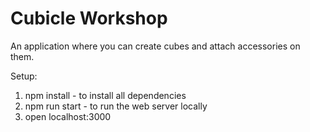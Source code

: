 # Cubicle Workshop

An application where you can create cubes and attach accessories on them.

Setup:
   1. npm install - to install all dependencies
   2. npm run start - to run the web server locally
   3. open localhost:3000